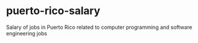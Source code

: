 # puerto-rico-salary
Salary of jobs in Puerto Rico related to computer programming and software engineering jobs
